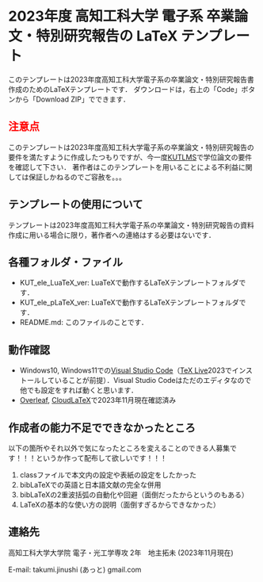 # 2023年度 高知工科大学 電子系 卒業論文・特別研究報告の LaTeX テンプレート
このテンプレートは2023年度高知工科大学電子系の卒業論文・特別研究報告書作成のためのLaTeXテンプレートです．
ダウンロードは，右上の「Code」ボタンから「Download ZIP」でできます．

## <span style="color: red; ">注意点</span>
このテンプレートは2023年度高知工科大学電子系の卒業論文・特別研究報告の要件を満たすように作成したつもりですが、今一度[KUTLMS](https://lms.kochi-tech.ac.jp/)で学位論文の要件を確認して下さい．
著作者はこのテンプレートを用いることによる不利益に関しては保証しかねるのでご容赦を。。。

## テンプレートの使用について
テンプレートは2023年度高知工科大学電子系の卒業論文・特別研究報告の資料作成に用いる場合に限り，著作者への連絡はする必要はないです．

## 各種フォルダ・ファイル
- KUT_ele_LuaTeX_ver: LuaTeXで動作するLaTeXテンプレートフォルダです．
- KUT_ele_pLaTeX_ver: LuaTeXで動作するLaTeXテンプレートフォルダです．
- README.md: このファイルのことです．

## 動作確認
- Windows10, Windows11での[Visual Studio Code](https://code.visualstudio.com/)（[TeX Live](https://texwiki.texjp.org/?TeX%20Live)2023でインストールしていることが前提）．Visual Studio Codeはただのエディタなので他でも設定をすれば動くと思います．
- [Overleaf](https://www.overleaf.com), [CloudLaTeX](https://cloudlatex.io)で2023年11月現在確認済み

## 作成者の能力不足でできなかったところ
以下の箇所やそれ以外で気になったところを変えることのできる人募集です！！！というか作って配布して欲しいです！！！
1. classファイルで本文内の設定や表紙の設定をしたかった
2. bibLaTeXでの英語と日本語文献の完全な併用
3. bibLaTeXの2重波括弧の自動化や回避（面倒だったからというのもある）
4. LaTeXの基本的な使い方の説明（面倒すぎるからできなかった）

## 連絡先
高知工科大学大学院 電子・光工学専攻 2年　地主拓未 (2023年11月現在)

E-mail: takumi.jinushi (あっと) gmail.com

